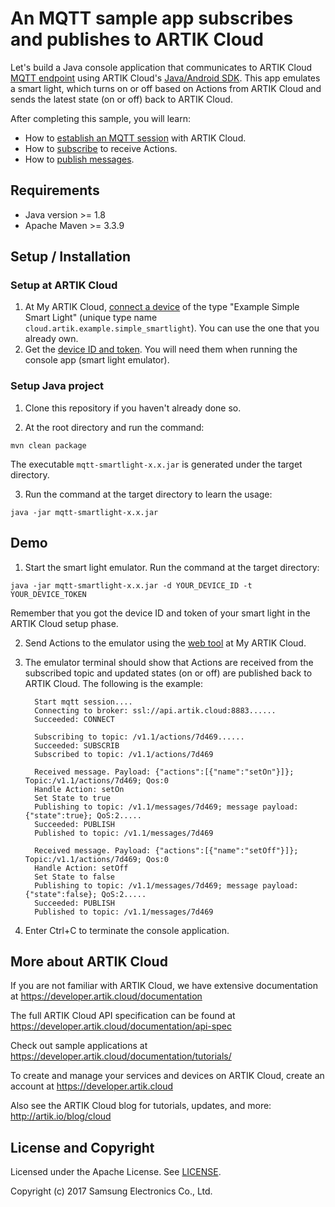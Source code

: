 # An MQTT sample app subscribes and publishes to ARTIK Cloud

Let's build a Java console application that communicates to ARTIK Cloud [MQTT endpoint](https://developer.artik.cloud/documentation/data-management/mqtt.html) using ARTIK Cloud's [Java/Android SDK](https://github.com/artikcloud/artikcloud-java). This app emulates a smart light, which turns on or off based on Actions from ARTIK Cloud and sends the latest state (on or off) back to ARTIK Cloud.

After completing this sample, you will learn:

- How to [establish an MQTT session](https://developer.artik.cloud/documentation/data-management/mqtt.html#establish-an-mqtt-session) with ARTIK Cloud.
- How to [subscribe](https://developer.artik.cloud/documentation/data-management/mqtt.html#subscribe-to-receive-actions) to receive Actions.
- How to [publish messages](https://developer.artik.cloud/documentation/data-management/mqtt.html#publish-data-only-messages).

## Requirements
- Java version >= 1.8
- Apache Maven >= 3.3.9

## Setup / Installation

### Setup at ARTIK Cloud

 1. At My ARTIK Cloud, [connect a device](https://my.artik.cloud/new_device/cloud.artik.example.simple_smartlight) of the type "Example Simple Smart Light" (unique type name `cloud.artik.example.simple_smartlight`). You can use the one that you already own.
 2. Get the [device ID and token](https://developer.artik.cloud/documentation/tools/web-tools.html#managing-a-device-token). You will need them when running the console app (smart light emulator). 
 
### Setup Java project

 1. Clone this repository if you haven't already done so.

 2. At the root directory and run the command:
  ~~~shell
  mvn clean package
  ~~~
  The executable `mqtt-smartlight-x.x.jar` is generated under the target directory. 

 3. Run the command at the target directory to learn the usage:
  ~~~shell
  java -jar mqtt-smartlight-x.x.jar
  ~~~

## Demo

 1. Start the smart light emulator. Run the command at the target directory: 
  ~~~shell
  java -jar mqtt-smartlight-x.x.jar -d YOUR_DEVICE_ID -t YOUR_DEVICE_TOKEN
  ~~~

  Remember that you got the device ID and token of your smart light in the ARTIK Cloud setup phase.

 2. Send Actions to the emulator using the [web tool](https://developer.artik.cloud/documentation/tutorials/an-iot-remote-control.html#test-the-light) at My ARTIK Cloud.

 3. The emulator terminal should show that Actions are received from the subscribed topic and updated states (on or off) are published back to ARTIK Cloud. The following is the example:
    ~~~shell
      Start mqtt session....
      Connecting to broker: ssl://api.artik.cloud:8883......
      Succeeded: CONNECT

      Subscribing to topic: /v1.1/actions/7d469......
      Succeeded: SUBSCRIB
      Subscribed to topic: /v1.1/actions/7d469

      Received message. Payload: {"actions":[{"name":"setOn"}]}; Topic:/v1.1/actions/7d469; Qos:0
      Handle Action: setOn
      Set State to true
      Publishing to topic: /v1.1/messages/7d469; message payload: {"state":true}; QoS:2.....
      Succeeded: PUBLISH
      Published to topic: /v1.1/messages/7d469

      Received message. Payload: {"actions":[{"name":"setOff"}]}; Topic:/v1.1/actions/7d469; Qos:0
      Handle Action: setOff
      Set State to false
      Publishing to topic: /v1.1/messages/7d469; message payload: {"state":false}; QoS:2.....
      Succeeded: PUBLISH
      Published to topic: /v1.1/messages/7d469
    ~~~

 4. Enter Ctrl+C to terminate the console application.

## More about ARTIK Cloud

If you are not familiar with ARTIK Cloud, we have extensive documentation at https://developer.artik.cloud/documentation

The full ARTIK Cloud API specification can be found at https://developer.artik.cloud/documentation/api-spec

Check out sample applications at https://developer.artik.cloud/documentation/tutorials/

To create and manage your services and devices on ARTIK Cloud, create an account at https://developer.artik.cloud

Also see the ARTIK Cloud blog for tutorials, updates, and more: http://artik.io/blog/cloud

## License and Copyright

Licensed under the Apache License. See [LICENSE](LICENSE).

Copyright (c) 2017 Samsung Electronics Co., Ltd.
